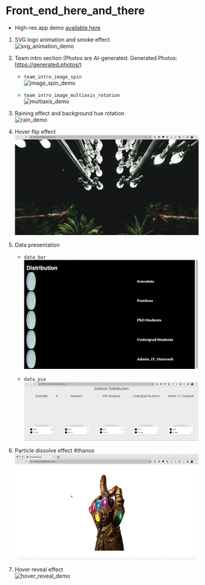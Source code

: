 # Front_end_here_and_there

* High-res app demo [available here](https://www.youtube.com/playlist?list=PLrRk--Uwp7SrHZINBLiV7XZnI83h_QMVp)

1. SVG logo animation and smoke effect   
![svg_animation_demo](demo/1_svg_smoke.gif)

2. Team intro section (Photos are AI-generated: Generated Photos: https://generated.photos/)   

    * `team_intro_image_spin`   
    ![image_spin_demo](demo/2a_spin.gif)   
    
    * `team_intro_image_multiaxis_rotation`   
    ![multiaxis_demo](demo/2b_multiaxis.gif)   

3. Raining effect and background hue rotation     
![rain_demo](demo/3_raining_effect.gif)   

4. Hover flip effect     
![hover_flip_demo](demo/4_lacma.gif)   

5. Data presentation    

    * `data_bar`   
    ![data_bar_demo](demo/5a_data_bar.gif)   
    
    * `data_pie`   
    ![data_pie_demo](demo/5b_data_pie.gif)   

6. Particle dissolve effect #thanos      
![particle_demo](demo/6_particle.gif)

7. Hover reveal effect   
![hover_reveal_demo](demo/7_hover_reveal.gif)

